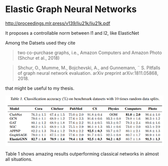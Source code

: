 # Elastic Graph Neural Networks

http://proceedings.mlr.press/v139/liu21k/liu21k.pdf

It proposes a controllable norm between l1 and l2, like ElasticNet

Among the Datsets used they cite
> two co-purchase graphs, i.e., Amazon Computers and Amazon Photo (Shchur et al., 2018)

> Shchur, O., Mumme, M., Bojchevski, A., and Gunnemann, ¨
S. Pitfalls of graph neural network evaluation. arXiv
preprint arXiv:1811.05868, 2018.

that might be useful to my thesis.

![](../assets/2021-08-10-20-17-37.png)

Table 1 shows amazing results outperforming classical networks in almost all situations.